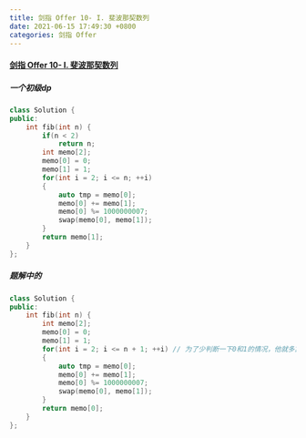 ```yaml
---
title: 剑指 Offer 10- I. 斐波那契数列
date: 2021-06-15 17:49:30 +0800
categories: 剑指 Offer
---
```

#### [剑指 Offer 10- I. 斐波那契数列](https://leetcode-cn.com/problems/fei-bo-na-qi-shu-lie-lcof/)

##### 一个初级dp
```c++
class Solution {
public:
    int fib(int n) {
        if(n < 2)
            return n;
        int memo[2];
        memo[0] = 0;
        memo[1] = 1;
        for(int i = 2; i <= n; ++i)
        {
            auto tmp = memo[0];
            memo[0] += memo[1];
            memo[0] %= 1000000007;
            swap(memo[0], memo[1]);
        }
        return memo[1];
    }
};
```

##### 题解中的
```c++
class Solution {
public:
    int fib(int n) {
        int memo[2];
        memo[0] = 0;
        memo[1] = 1;
        for(int i = 2; i <= n + 1; ++i) // 为了少判断一下0和1的情况，他就多算一次，6的时候，保留5的计算结果，此时5的计算结果回到了memo[0]，但是多算了一次，没意思
        {
            auto tmp = memo[0];
            memo[0] += memo[1];
            memo[0] %= 1000000007;
            swap(memo[0], memo[1]);
        }
        return memo[0];
    }
};
```
